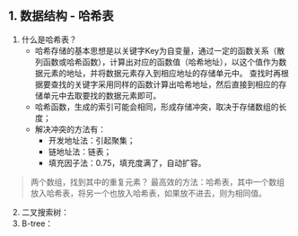 
## 1. 数据结构 - 哈希表

1. 什么是哈希表？
	- 哈希存储的基本思想是以关键字Key为自变量，通过一定的函数关系（散列函数或哈希函数），计算出对应的函数值（哈希地址），以这个值作为数据元素的地址，并将数据元素存入到相应地址的存储单元中。
	查找时再根据要查找的关键字采用同样的函数计算出哈希地址，然后直接到相应的存储单元中去取要找的数据元素即可。
	- 哈希函数，生成的索引可能会相同，形成存储冲突，取决于存储数组的长度；
	- 解决冲突的方法有：
		* 开发地址法：引起聚集；
		* 链地址法：链表；
		* 填充因子法：0.75，填充度满了，自动扩容。


> 两个数组，找到其中的重复元素？
> 最高效的方法：哈希表，其中一个数组放入哈希表，将另一个也放入哈希表，如果放不进去，则为相同值。


2. 二叉搜索树：
3. B-tree：



